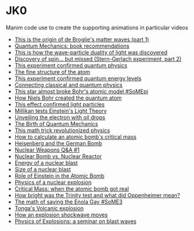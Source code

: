 # JK0

Manim code use to create the supporting animations in particular videos

- [This is the origin of de Broglie's matter waves (part 1)]()
- [Quantum Mechanics: book recommendations]()
- [This is how the wave-particle duality of light was discovered]()
- [Discovery of spin... but missed (Stern-Gerlach experiment, part 2)]()
- [This experiment confirmed quantum physics]()
- [The fine structure of the atom]()
- [This experiment confirmed quantum energy levels]()
- [Connecting classical and quantum physics]()
- [This star almost broke Bohr's atomic model #SoMEpi]()
- [How Niels Bohr created the quantum atom]()
- [This effect confirmed light particles]()
- [Millikan tests Einstein's Light Theory]()
- [Unveiling the electron with oil drops]()
- [The Birth of Quantum Mechanics]()
- [This math trick revolutionized physics]()
- [How to calculate an atomic bomb's critical mass]()
- [Heisenberg and the German Bomb]()
- [Nuclear Weapons Q&A #1]()
- [Nuclear Bomb vs. Nuclear Reactor]()
- [Energy of a nuclear blast]()
- [Size of a nuclear blast]()
- [Role of Einstein in the Atomic Bomb]()
- [Physics of a nuclear explosion]()
- [Critical Mass: when the atomic bomb got real]()
- [How bright was the Trinity test and what did Oppenheimer mean?]()
- [The math of saving the Enola Gay #SoME3]()
- [Tonga's Volcanic explosion]()
- [How an explosion shockwave moves]()
- [Physics of Explosions: a seminar on blast waves]()
